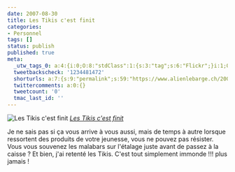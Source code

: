 ```yaml
---
date: 2007-08-30
title: Les Tikis c'est finit
categories:
- Personnel
tags: []
status: publish
published: true
meta:
  _utw_tags_0: a:4:{i:0;O:8:"stdClass":1:{s:3:"tag";s:6:"Flickr";}i:1;O:8:"stdClass":1:{s:3:"tag";s:6:"Humour";}i:2;O:8:"stdClass":1:{s:3:"tag";s:9:"Personnel";}i:3;O:8:"stdClass":1:{s:3:"tag";s:12:"Photographie";}}
  tweetbackscheck: '1234481472'
  shorturls: a:7:{s:9:"permalink";s:59:"https://www.alienlebarge.ch/2007/08/30/les-tikis-cest-finit/";s:7:"tinyurl";s:25:"https://tinyurl.com/cmwl7m";s:4:"isgd";s:17:"https://is.gd/ixaH";s:5:"bitly";s:18:"https://bit.ly/3CkW";s:5:"snipr";s:22:"https://snipr.com/bdbdp";s:5:"snurl";s:22:"https://snurl.com/bdbdp";s:7:"snipurl";s:24:"https://snipurl.com/bdbdp";}
  twittercomments: a:0:{}
  tweetcount: '0'
  tmac_last_id: ''
---
```

 <img src="https://farm2.static.flickr.com/1208/1279020340_cb11eefc84.jpg" alt="Les Tikis c'est finit" />
<em><a href="https://www.flickr.com/photos/alienlebarge/1279020340/" title="photo sharing">Les Tikis c'est finit</a></em>

Je ne sais pas si ça vous arrive à vous aussi, mais de temps à autre lorsque ressortent des produits de votre jeunesse, vous ne pouvez pas résister. Vous vous souvenez les malabars sur l'étalage juste avant de passez à la caisse ? Et bien, j'ai retenté les Tikis. C'est tout simplement immonde !!! plus jamais !
